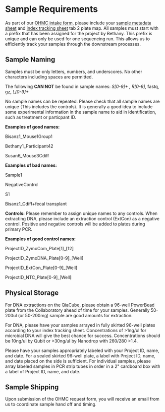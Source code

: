 # Sample Requirements
As part of our [OHMC intake form](https://docs.google.com/forms/d/1_bf0vcHt3guk7WsG8oIauOn-sQyKhWgnjc6DdQ59mZg/edit?ts=668fe9ee), please include your [sample metadata sheet](https://github.com/BisanzLab/OHMC_Colaboratory/blob/main/Templates/Metadata.xlsx) and [index tracking sheet](https://github.com/BisanzLab/OHMC_Colaboratory/blob/main/Templates/IndexTrackingSheet.xlsx) tab 2 plate map.
All samples must start with a prefix that has been assigned for the project by Bethany. This prefix is unique and can only be used for one sequencing run.
This allows us to efficiently track your samples through the downstream processes.

## Sample Naming
Samples must be only letters, numbers, and underscores. No other characters including spaces are permitted.

The following **CAN NOT** be found in sample names: _S[0-9]+_ , _R[0-9]_, fastq, gz, _L[0-9]+_

No sample names can be repeated. 
Please check that all sample names are unique (This includes the controls).
It is generally a good idea to include some experimental information in the sample name to aid in identification, such as treatment or particpant ID.

**Examples of good names:**

Bisanz1_Mouse1Group1

Bethany1_Participant42

Susan6_Mouse3Cdiff

**Examples of bad names:**

Sample1

NegativeControl

S1

Bisanz1_Cdiff+fecal transplant


**Controls:**
Please remember to assign unique names to any controls. When extracting DNA, please include an extraction control (ExtCon) as a negative control. Positive and negative controls will be added to plates during primary PCR.

**Examples of good control names:**

ProjectID_ZymoCom_Plate[1]_[12]

ProjectID_ZymoDNA_Plate[0-9]_[Well]

ProjectID_ExtCon_Plate[0-9]_[Well]

ProjectID_NTC_Plate[0-9]_[Well]


## Physical Storage
For DNA extractions on the QiaCube, please obtain a 96-well PowerBead plate from the Collaboratory ahead of time for your samples.
Generally 50-200ul (or 50-200mg) sample are good amounts for extraction.

For DNA, please have your samples arrayed in fully skirted 96-well plates according to your index tracking sheet. Concentrations of >1ng/ul for microbial DNA will give the best chance for success.
Concentrations should be 10ng/ul by Qubit or >30ng/ul by Nanodrop with 260/280 >1.4.

Please have your samples appropriately labeled with your Project ID, name, and date. 
For a sealed skirted 96-well plate, a label with Project ID, name, and date placed on the side is sufficient. 
For individual samples, please array labeled samples in PCR strip tubes in order in a 2" cardboard box with a label of Project ID, name, and date. 

## Sample Shipping
Upon submission of the OHMC request form, you will receive an email from us to coordinate sample hand off and timing.

